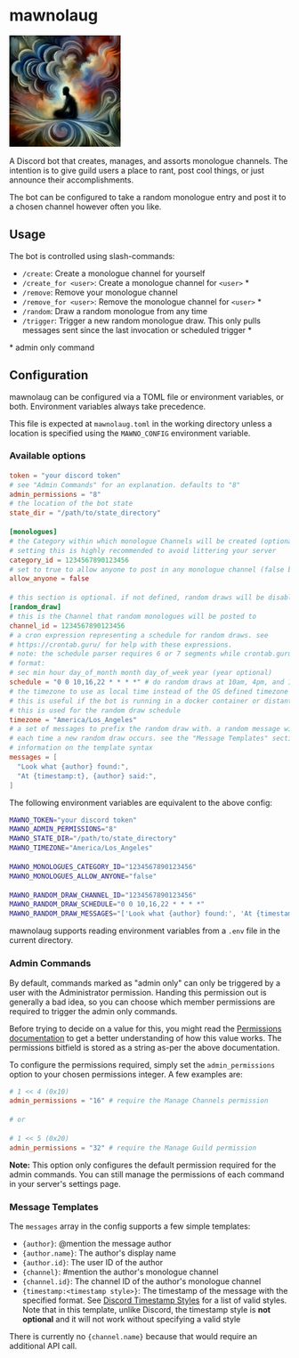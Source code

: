 # mawnolaug

<img src="./mawnolaug.png" width="200px" alt="mawnolaug profile picture" />

A Discord bot that creates, manages, and assorts monologue channels. The intention is to give guild users a place to rant, post cool things, or just announce their accomplishments.

The bot can be configured to take a random monologue entry and post it to a chosen channel however often you like.

## Usage

The bot is controlled using slash-commands:

- `/create`: Create a monologue channel for yourself
- `/create_for <user>`: Create a monologue channel for `<user>` \*
- `/remove`: Remove your monologue channel
- `/remove_for <user>`: Remove the monologue channel for `<user>` \*
- `/random`: Draw a random monologue from any time
- `/trigger`: Trigger a new random monologue draw. This only pulls messages sent since the last invocation or scheduled trigger \*

\* admin only command

## Configuration

mawnolaug can be configured via a TOML file or environment variables, or both. Environment variables always take precedence.

This file is expected at `mawnolaug.toml` in the working directory unless a location is specified using the `MAWNO_CONFIG` environment variable.

### Available options

```toml
token = "your discord token"
# see "Admin Commands" for an explanation. defaults to "8"
admin_permissions = "8"
# the location of the bot state
state_dir = "/path/to/state_directory"

[monologues]
# the Category within which monologue Channels will be created (optional)
# setting this is highly recommended to avoid littering your server
category_id = 1234567890123456
# set to true to allow anyone to post in any monologue channel (false by default)
allow_anyone = false

# this section is optional. if not defined, random draws will be disabled.
[random_draw]
# this is the Channel that random monologues will be posted to
channel_id = 1234567890123456
# a cron expression representing a schedule for random draws. see 
# https://crontab.guru/ for help with these expressions.
# note: the schedule parser requires 6 or 7 segments while crontab.guru only shows 5.
# format:
# sec min hour day_of_month month day_of_week year (year optional)
schedule = "0 0 10,16,22 * * * *" # do random draws at 10am, 4pm, and 10pm local time
# the timezone to use as local time instead of the OS defined timezone (optional).
# this is useful if the bot is running in a docker container or distant server.
# this is used for the random draw schedule
timezone = "America/Los_Angeles"
# a set of messages to prefix the random draw with. a random message will be chosen
# each time a new random draw occurs. see the "Message Templates" section for
# information on the template syntax
messages = [
  "Look what {author} found:",
  "At {timestamp:t}, {author} said:",
]
```

The following environment variables are equivalent to the above config:

```sh
MAWNO_TOKEN="your discord token"
MAWNO_ADMIN_PERMISSIONS="8"
MAWNO_STATE_DIR="/path/to/state_directory"
MAWNO_TIMEZONE="America/Los_Angeles"

MAWNO_MONOLOGUES_CATEGORY_ID="1234567890123456"
MAWNO_MONOLOGUES_ALLOW_ANYONE="false"

MAWNO_RANDOM_DRAW_CHANNEL_ID="1234567890123456"
MAWNO_RANDOM_DRAW_SCHEDULE="0 0 10,16,22 * * * *"
MAWNO_RANDOM_DRAW_MESSAGES="['Look what {author} found:', 'At {timestamp:t}, {author} said:']"
```

mawnolaug supports reading environment variables from a `.env` file in the current directory.

### Admin Commands

By default, commands marked as "admin only" can only be triggered by a user with the Administrator permission. Handing this permission out is generally a bad idea, so you can choose which member permissions are required to trigger the admin only commands.

Before trying to decide on a value for this, you might read the [Permissions documentation](https://discord.com/developers/docs/topics/permissions) to get a better understanding of how this value works. The permissions bitfield is stored as a string as-per the above documentation.

To configure the permissions required, simply set the `admin_permissions` option to your chosen permissions integer. A few examples are:

```toml
# 1 << 4 (0x10)
admin_permissions = "16" # require the Manage Channels permission

# or

# 1 << 5 (0x20)
admin_permissions = "32" # require the Manage Guild permission
```

**Note:** This option only configures the default permission required for the admin commands. You can still manage the permissions of each command in your server's settings page.

### Message Templates

The `messages` array in the config supports a few simple templates:

- `{author}`: @mention the message author
- `{author.name}`: The author's display name
- `{author.id}`: The user ID of the author
- `{channel}`: #mention the author's monologue channel
- `{channel.id}`: The channel ID of the author's monologue channel
- `{timestamp:<timestamp style>}`: The timestamp of the message with the specified format. See [Discord Timestamp Styles](https://discord.com/developers/docs/reference#message-formatting-timestamp-styles) for a list of valid styles. Note that in this template, unlike Discord, the timestamp style is **not optional** and it will not work without specifying a valid style

There is currently no `{channel.name}` because that would require an additional API call.
